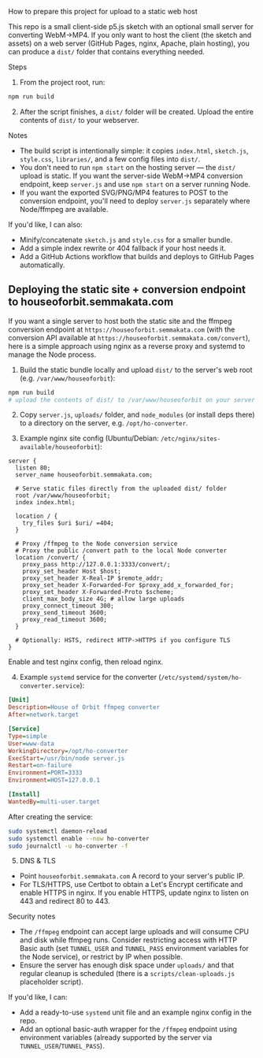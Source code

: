 How to prepare this project for upload to a static web host

This repo is a small client-side p5.js sketch with an optional small server for converting WebM→MP4.
If you only want to host the client (the sketch and assets) on a web server (GitHub Pages, nginx, Apache, plain hosting), you can produce a `dist/` folder that contains everything needed.

Steps

1. From the project root, run:

```bash
npm run build
```

2. After the script finishes, a `dist/` folder will be created. Upload the entire contents of `dist/` to your webserver.

Notes

- The build script is intentionally simple: it copies `index.html`, `sketch.js`, `style.css`, `libraries/`, and a few config files into `dist/`.
- You don't need to run `npm start` on the hosting server — the `dist/` upload is static. If you want the server-side WebM→MP4 conversion endpoint, keep `server.js` and use `npm start` on a server running Node.
- If you want the exported SVG/PNG/MP4 features to POST to the conversion endpoint, you'll need to deploy `server.js` separately where Node/ffmpeg are available.

If you'd like, I can also:
- Minify/concatenate `sketch.js` and `style.css` for a smaller bundle.
- Add a simple index rewrite or 404 fallback if your host needs it.
- Add a GitHub Actions workflow that builds and deploys to GitHub Pages automatically.

## Deploying the static site + conversion endpoint to houseoforbit.semmakata.com

If you want a single server to host both the static site and the ffmpeg conversion endpoint at `https://houseoforbit.semmakata.com` (with the conversion API available at `https://houseoforbit.semmakata.com/convert`), here is a simple approach using nginx as a reverse proxy and systemd to manage the Node process.

1) Build the static bundle locally and upload `dist/` to the server's web root (e.g. `/var/www/houseoforbit`):

```bash
npm run build
# upload the contents of dist/ to /var/www/houseoforbit on your server (scp/rsync)
```

2) Copy `server.js`, `uploads/` folder, and `node_modules` (or install deps there) to a directory on the server, e.g. `/opt/ho-converter`.

3) Example nginx site config (Ubuntu/Debian: `/etc/nginx/sites-available/houseoforbit`):

```nginx
server {
  listen 80;
  server_name houseoforbit.semmakata.com;

  # Serve static files directly from the uploaded dist/ folder
  root /var/www/houseoforbit;
  index index.html;

  location / {
    try_files $uri $uri/ =404;
  }

  # Proxy /ffmpeg to the Node conversion service
  # Proxy the public /convert path to the local Node converter
  location /convert/ {
    proxy_pass http://127.0.0.1:3333/convert/;
    proxy_set_header Host $host;
    proxy_set_header X-Real-IP $remote_addr;
    proxy_set_header X-Forwarded-For $proxy_add_x_forwarded_for;
    proxy_set_header X-Forwarded-Proto $scheme;
    client_max_body_size 4G; # allow large uploads
    proxy_connect_timeout 300;
    proxy_send_timeout 3600;
    proxy_read_timeout 3600;
  }

  # Optionally: HSTS, redirect HTTP->HTTPS if you configure TLS
}
```

Enable and test nginx config, then reload nginx.

4) Example `systemd` service for the converter (`/etc/systemd/system/ho-converter.service`):

```ini
[Unit]
Description=House of Orbit ffmpeg converter
After=network.target

[Service]
Type=simple
User=www-data
WorkingDirectory=/opt/ho-converter
ExecStart=/usr/bin/node server.js
Restart=on-failure
Environment=PORT=3333
Environment=HOST=127.0.0.1

[Install]
WantedBy=multi-user.target
```

After creating the service:

```bash
sudo systemctl daemon-reload
sudo systemctl enable --now ho-converter
sudo journalctl -u ho-converter -f
```

5) DNS & TLS

- Point `houseoforbit.semmakata.com` A record to your server's public IP.
- For TLS/HTTPS, use Certbot to obtain a Let's Encrypt certificate and enable HTTPS in nginx. If you enable HTTPS, update nginx to listen on 443 and redirect 80 to 443.

Security notes

- The `/ffmpeg` endpoint can accept large uploads and will consume CPU and disk while ffmpeg runs. Consider restricting access with HTTP Basic auth (set `TUNNEL_USER` and `TUNNEL_PASS` environment variables for the Node service), or restrict by IP when possible.
- Ensure the server has enough disk space under `uploads/` and that regular cleanup is scheduled (there is a `scripts/clean-uploads.js` placeholder script).

If you'd like, I can:
- Add a ready-to-use `systemd` unit file and an example nginx config in the repo.
- Add an optional basic-auth wrapper for the `/ffmpeg` endpoint using environment variables (already supported by the server via `TUNNEL_USER`/`TUNNEL_PASS`).
